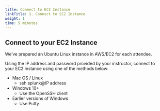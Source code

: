 ```yaml
---
title: Connect to EC2 Instance
linkTitle: 1. Connect to EC2 Instance
weight: 1
time: 5 minutes
---
```


## Connect to your EC2 Instance

We’ve prepared an Ubuntu Linux instance in AWS/EC2 for each attendee. 

Using the IP address and password provided by your instructor, connect to your EC2 instance
using one of the methods below: 

* Mac OS / Linux 
  * ssh splunk@IP address 
* Windows 10+
  * Use the OpenSSH client
* Earlier versions of Windows
  * Use Putty 

